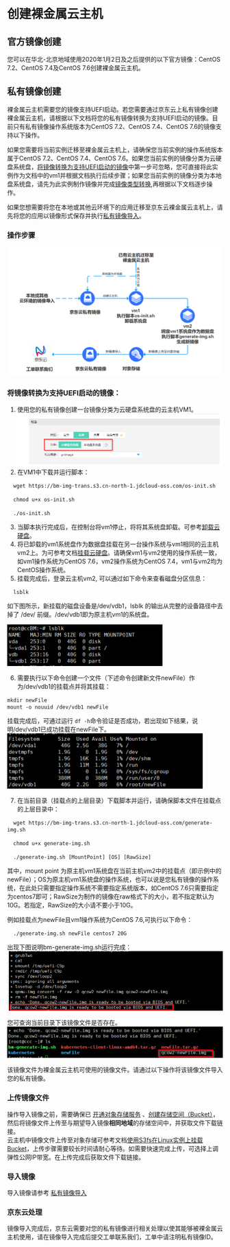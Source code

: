 # 创建裸金属云主机

## 官方镜像创建
您可以在华北-北京地域使用2020年1月2日及之后提供的以下官方镜像：CentOS 7.2、CentOS 7.4及CentOS 7.6创建裸金属云主机。


## 私有镜像创建
裸金属云主机需要您的镜像支持UEFI启动。若您需要通过京东云上私有镜像创建裸金属云主机，请根据以下文档将您的私有镜像转换为支持UEFI启动的镜像。目前只有私有镜像操作系统版本为CentOS 7.2、CentOS 7.4、CentOS 7.6的镜像支持以下操作。

如果您需要将当前实例迁移至裸金属云主机上，请确保您当前实例的操作系统版本属于CentOS 7.2、CentOS 7.4、CentOS 7.6。如果您当前实例的镜像分类为云硬盘系统盘，[将镜像转换为支持UEFI启动的镜像](Create-BM-Instance.md#ImageTrans)中第一步可忽略，您可直接将此实例作为文档中的vm1并根据文档执行后续步骤；如果您当前实例的镜像分类为本地盘系统盘，请先为此实例制作镜像并完成[镜像类型转换](https://docs.jdcloud.com/cn/virtual-machines/convert-image),再根据以下文档逐步操作。

如果您想需要将您在本地或其他云环境下的应用迁移至京东云裸金属云主机上，请先将您的应用以镜像形式保存并执行[私有镜像导入](https://docs.jdcloud.com/cn/virtual-machines/import-private-image)。

### 操作步骤
![](../../../../../../image/vm/BM-Image-Transfer1.png)

<div id="ImageTrans"></div>

### 将镜像转换为支持UEFI启动的镜像：
1. 使用您的私有镜像创建一台镜像分类为云硬盘系统盘的云主机VM1。
![](../../../../../../image/vm/ImgTranfer1.png)
2. 在VM1中下载并运行脚本：
```
  wget https://bm-img-trans.s3.cn-north-1.jdcloud-oss.com/os-init.sh
   
  chmod u+x os-init.sh
   
  ./os-init.sh
```
3. 当脚本执行完成后，在控制台将vm1停止，将将其系统盘卸载。可参考[卸载云硬盘](https://docs.jdcloud.com/cn/virtual-machines/detach-cloud-disk)。
4. 将已卸载的vm1系统盘作为数据盘挂载在另一台操作系统与vm1相同的云主机vm2上。为可参考文档[挂载云硬盘](https://docs.jdcloud.com/cn/virtual-machines/attach-cloud-disk)。请确保vm1与vm2使用的操作系统一致，如vm1操作系统为CentOS 7.6，vm2操作系统为CentOS 7.4，vm1与vm2均为CentOS操作系统。
5. 挂载完成后，登录云主机vm2, 可以通过如下命令来查看磁盘分区信息：
```
  lsblk
```
 如下图所示，新挂载的磁盘设备是/dev/vdb1，lsblk 的输出从完整的设备路径中去掉了 /dev/ 前缀。/dev/vdb1即为原主机vm1的系统盘。
 
 ![](../../../../../../image/vm/ImgTranfer3.png)

6. 需要执行以下命令创建一个文件（下述命令创建新文件newFile）作为/dev/vdb1的挂载点并将其挂载：
```
mkdir newFile
mount -o nouuid /dev/vdb1 newFile
```
挂载完成后，可通过运行 `df -h`命令验证是否成功，若出现如下结果，说明/dev/vdb1已成功挂载在newFile下。
![](../../../../../../image/vm/ImgTranfer4.png)

7. 在当前目录（挂载点的上层目录）下载脚本并运行，请确保脚本文件在挂载点的上层目录中：
```
  wget https://bm-img-trans.s3.cn-north-1.jdcloud-oss.com/generate-img.sh
   
  chmod u+x generate-img.sh
   
  ./generate-img.sh [MountPoint] [OS] [RawSize]
```
其中，mount point 为原主机vm1系统盘在当前主机vm2中的挂载点（即示例中的newFile）；OS为原主机vm1系统盘的操作系统，也可以说是您私有镜像的操作系统，在此处只需要指定操作系统不需要指定系统版本，如CentOS 7.6只需要指定为centos7即可；RawSize为制作的镜像在raw格式下的大小，若不指定默认为10G。若指定，RawSize的大小请不要小于10G。

例如挂载点为newFile且vm1操作系统为CentOS 7.6,可执行以下命令：
```
  ./generate-img.sh newFile centos7 20G
```
出现下图说明bm-generate-img.sh运行完成：
![](../../../../../../image/vm/ImgTranfer5.png)

您可查询当前目录下该镜像文件是否存在。
![](../../../../../../image/vm/ImgTranfer6.png)

该镜像文件为裸金属云主机可使用的镜像文件。请通过以下操作将该镜像文件导入您的私有镜像。

### 上传镜像文件
操作导入镜像之前，需要确保已 [开通对象存储服务](https://docs.jdcloud.com/cn/object-storage-service/sign-up-service-2) 、[创建存储空间（Bucket）](https://docs.jdcloud.com/cn/object-storage-service/create-bucket-2)，然后将镜像文件上传至与期望导入镜像**相同地域**的存储空间中，并获取文件下载链接。<br>
云主机中镜像文件上传至对象存储可参考文档[使用S3fs在Linux实例上挂载Bucket](https://docs.jdcloud.com/cn/object-storage-service/s3fs)，上传步骤需要较长时间请耐心等待。如需要快速完成上传，可选择上调弹性公网IP带宽。在上传完成后获取文件下载链接。

### 导入镜像
导入镜像请参考 [私有镜像导入](../../Image/Import-Private-Image.md#importIMG)

### 京东云处理
镜像导入完成后，京东云需要对您的私有镜像进行相关处理以使其能够被裸金属云主机使用，请在镜像导入完成后提交工单联系我们，工单中请注明私有镜像ID。

